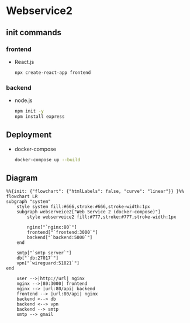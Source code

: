 # Webservice2

## init commands

### frontend
- React.js
    ```bash
    npx create-react-app frontend
    ```

### backend
- node.js
    ```bash
    npm init -y
    npm install express
    ```


## Deployment
- docker-compose
    ```bash
    docker-compose up --build
    ```

## Diagram
```mermaid
%%{init: {"flowchart": {"htmlLabels": false, "curve": "linear"}} }%%
flowchart LR
subgraph "system"
    style system fill:#666,stroke:#666,stroke-width:1px
    subgraph webserveice2["Web Service 2 (docker-compose)"]
        style webserveice2 fill:#777,stroke:#777,stroke-width:1px
        
        nginx["`nginx:80`"]
        frontend["`frontend:3000`"]
        backend["`backend:5000`"] 
    end

    smtp["`smtp server`"]
    db["`db:27017`"]
    vpn["`wireguard:51821`"]
end
    
    user -->|http://url| nginx
    nginx -->|80:3000| frontend
    nginx --> |url:80/api| backend
    frontend --> |url:80/api| nginx
    backend <--> db
    backend <--> vpn
    backend --> smtp
    smtp --> gmail
```